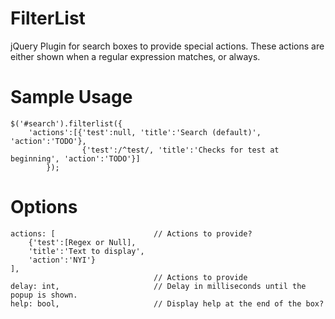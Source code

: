 # FilterList
jQuery Plugin for search boxes to provide special actions. These actions are either shown when a regular expression matches, or always. 

# Sample Usage
	$('#search').filterlist({
		'actions':[{'test':null, 'title':'Search (default)', 'action':'TODO'},
					{'test':/^test/, 'title':'Checks for test at beginning', 'action':'TODO'}]
			});
			
# Options
	actions: [						// Actions to provide?
		{'test':[Regex or Null], 
		'title':'Text to display', 
		'action':'NYI'}
	], 
									// Actions to provide
	delay: int, 					// Delay in milliseconds until the popup is shown.
	help: bool,						// Display help at the end of the box?